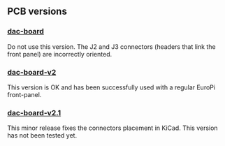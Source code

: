 ## PCB versions

### [dac-board](dac-board) 

Do not use this version. The J2 and J3 connectors (headers that link the front panel) are incorrectly oriented.

### [dac-board-v2](dac-board-v2) 

This version is OK and has been successfully used with a regular EuroPi front-panel. 

### [dac-board-v2.1](dac-board-v2.1) 

This minor release fixes the connectors placement in KiCad. This version has not been tested yet.
